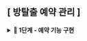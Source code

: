 ## [ 방탈출 예약 관리 ]

<details>
<summary><b>🚀 1단계 - 예약 기능 구현</b></summary>

**요구사항**
> - [X] 1-1단계 - 예약 관리 API
>> - [X] 예약 조회
>> - [X] 예약 추가
>> - [X] 예약 취소
> - [X] 1-2단계 - 데이터베이스 적용
> - [ ] 1-3단계 - 시간 관리 기능 추가
</details>
